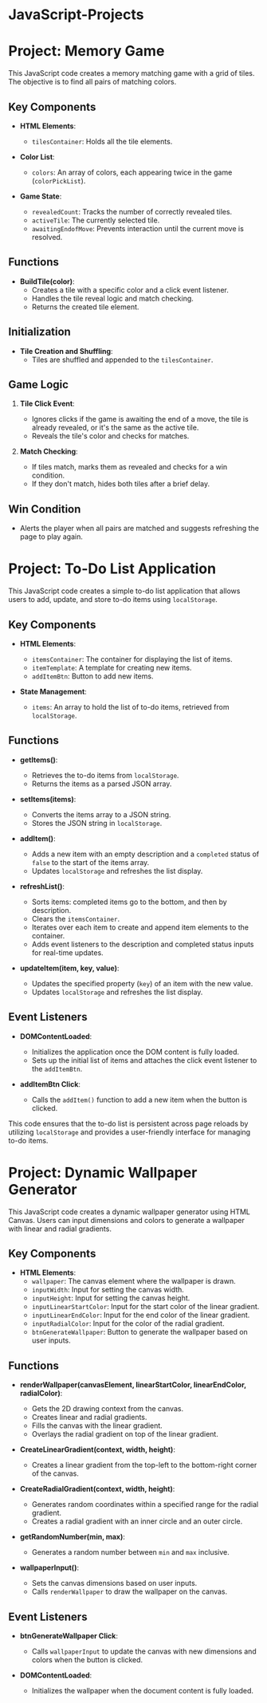 # JavaScript-Projects

# Project: Memory Game

This JavaScript code creates a memory matching game with a grid of tiles. The objective is to find all pairs of matching colors.

## Key Components

- **HTML Elements**:
  - `tilesContainer`: Holds all the tile elements.

- **Color List**:
  - `colors`: An array of colors, each appearing twice in the game (`colorPickList`).

- **Game State**:
  - `revealedCount`: Tracks the number of correctly revealed tiles.
  - `activeTile`: The currently selected tile.
  - `awaitingEndofMove`: Prevents interaction until the current move is resolved.

## Functions

- **BuildTile(color)**:
  - Creates a tile with a specific color and a click event listener.
  - Handles the tile reveal logic and match checking.
  - Returns the created tile element.

## Initialization

- **Tile Creation and Shuffling**:
  - Tiles are shuffled and appended to the `tilesContainer`.

## Game Logic

1. **Tile Click Event**:
   - Ignores clicks if the game is awaiting the end of a move, the tile is already revealed, or it's the same as the active tile.
   - Reveals the tile's color and checks for matches.

2. **Match Checking**:
   - If tiles match, marks them as revealed and checks for a win condition.
   - If they don't match, hides both tiles after a brief delay.

## Win Condition

- Alerts the player when all pairs are matched and suggests refreshing the page to play again.




# Project: To-Do List Application

This JavaScript code creates a simple to-do list application that allows users to add, update, and store to-do items using `localStorage`.

## Key Components

- **HTML Elements**:
  - `itemsContainer`: The container for displaying the list of items.
  - `itemTemplate`: A template for creating new items.
  - `addItemBtn`: Button to add new items.

- **State Management**:
  - `items`: An array to hold the list of to-do items, retrieved from `localStorage`.

## Functions

- **getItems()**:
  - Retrieves the to-do items from `localStorage`.
  - Returns the items as a parsed JSON array.

- **setItems(items)**:
  - Converts the items array to a JSON string.
  - Stores the JSON string in `localStorage`.

- **addItem()**:
  - Adds a new item with an empty description and a `completed` status of `false` to the start of the items array.
  - Updates `localStorage` and refreshes the list display.

- **refreshList()**:
  - Sorts items: completed items go to the bottom, and then by description.
  - Clears the `itemsContainer`.
  - Iterates over each item to create and append item elements to the container.
  - Adds event listeners to the description and completed status inputs for real-time updates.

- **updateItem(item, key, value)**:
  - Updates the specified property (`key`) of an item with the new value.
  - Updates `localStorage` and refreshes the list display.

## Event Listeners

- **DOMContentLoaded**:
  - Initializes the application once the DOM content is fully loaded.
  - Sets up the initial list of items and attaches the click event listener to the `addItemBtn`.

- **addItemBtn Click**:
  - Calls the `addItem()` function to add a new item when the button is clicked.

This code ensures that the to-do list is persistent across page reloads by utilizing `localStorage` and provides a user-friendly interface for managing to-do items.





# Project: Dynamic Wallpaper Generator

This JavaScript code creates a dynamic wallpaper generator using HTML Canvas. Users can input dimensions and colors to generate a wallpaper with linear and radial gradients.

## Key Components

- **HTML Elements**:
  - `wallpaper`: The canvas element where the wallpaper is drawn.
  - `inputWidth`: Input for setting the canvas width.
  - `inputHeight`: Input for setting the canvas height.
  - `inputLinearStartColor`: Input for the start color of the linear gradient.
  - `inputLinearEndColor`: Input for the end color of the linear gradient.
  - `inputRadialColor`: Input for the color of the radial gradient.
  - `btnGenerateWallpaper`: Button to generate the wallpaper based on user inputs.

## Functions

- **renderWallpaper(canvasElement, linearStartColor, linearEndColor, radialColor)**:
  - Gets the 2D drawing context from the canvas.
  - Creates linear and radial gradients.
  - Fills the canvas with the linear gradient.
  - Overlays the radial gradient on top of the linear gradient.

- **CreateLinearGradient(context, width, height)**:
  - Creates a linear gradient from the top-left to the bottom-right corner of the canvas.

- **CreateRadialGradient(context, width, height)**:
  - Generates random coordinates within a specified range for the radial gradient.
  - Creates a radial gradient with an inner circle and an outer circle.

- **getRandomNumber(min, max)**:
  - Generates a random number between `min` and `max` inclusive.

- **wallpaperInput()**:
  - Sets the canvas dimensions based on user inputs.
  - Calls `renderWallpaper` to draw the wallpaper on the canvas.

## Event Listeners

- **btnGenerateWallpaper Click**:
  - Calls `wallpaperInput` to update the canvas with new dimensions and colors when the button is clicked.

- **DOMContentLoaded**:
  - Initializes the wallpaper when the document content is fully loaded.
